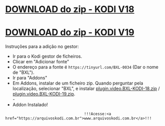 # <a href="plugin.video.BXL-KODI-18.zip">DOWNLOAD do zip - KODI V18</a>
# <a href="plugin.video.BXL-KODI-19.zip">DOWNLOAD do zip - KODI V19</a>

Instruções para a adição no gestor:


<p align="left">
  <ul>
    <li>Ir para o Kodi gestor de ficheiros.</li>
    <li>Clicar em "Adicionar fonte"</li>
    <li>O endereço para a fonte é <code>https://tinyurl.com/BXL-0034</code> (Dar o nome de "BXL").</li>
    <li>Ir para "Addons"</li>
    <li>Em Addons, instalar de um ficheiro zip. Quando perguntar pela localização, selecionar "BXL", e instalar <a href="plugin.video.BXL-KODI-18">plugin.video.BXL-KODI-18.zip</a> / <a href="plugin.video.BXL-KODI-19.zip">plugin.video.BXL-KODI-19.zip</a>.</li>
    -
    <li>Addon Instalado!</li>
    
</ul>

                                       !!!Acesse:<a href="https://arquivoskodi.com.br">www.arquivoskodi.com.br</a>!!!
                                       

</p>


